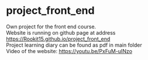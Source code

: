# project_front_end
Own project for the front end course. \
Website is running on github page at address https://Rookit15.github.io/project_front_end \
Project learning diary can be found as pdf in main folder\
Video of the website: https://youtu.be/PxFuM-uINzo 
